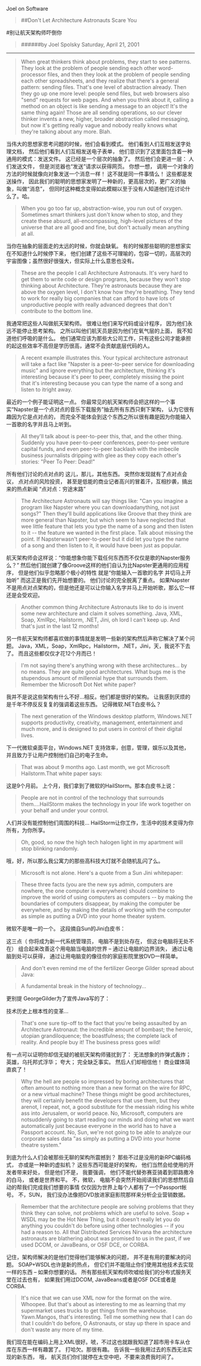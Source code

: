 Joel on Software

>##Don't Let Architecture Astronauts Scare You

#别让航天架构师吓倒你
>######by Joel Spolsky Saturday, April 21, 2001

---
>When great thinkers think about problems, they start to see patterns. They look at the problem of people sending each other word-processor files, and then they look at the problem of people sending each other spreadsheets, and they realize that there's a general pattern: sending files. That's one level of abstraction already. Then they go up one more level: people send files, but web browsers also "send" requests for web pages. And when you think about it, calling a method on an object is like sending a message to an object! It's the same thing again! Those are all sending operations, so our clever thinker invents a new, higher, broader abstraction called messaging, but now it's getting really vague and nobody really knows what they're talking about any more. Blah.

当伟大的思想家思考问题的时候，他们会看到模式。 他们看到人们互相发送字处理文档， 然后他们看到人们互相发送电子表单， 他们意识到了这里面包含着一种通用的模式：发送文件。 这已经是一个层次的抽象了。 然后他们会更进一层： 人们发送文件， 但是浏览器也“发送”请求以获得网页。 你想一想， 调用一个对象的方法的时候就像向对象发送一个消息一样！ 这不就是同一件事情么！ 这些都是发送操作， 因此我们的聪明的思想家发明了一种新的，更高层次的，更广义的抽象，叫做“消息”， 但同时这种概念变得如此模糊以至于没有人知道他们在讨论什么了。哈。

>When you go too far up, abstraction-wise, you run out of oxygen. Sometimes smart thinkers just don't know when to stop, and they create these absurd, all-encompassing, high-level pictures of the universe that are all good and fine, but don't actually mean anything at all. 

当你在抽象的层面走的太远的时候，你就会缺氧。 有的时候那些聪明的思想家实在不知道什么时候停下来， 他们创建了这些不可理喻的，包容一切的，高层次的宇宙图像；虽然很好很强大，但实际上什么意思也没有。

>These are the people I call Architecture Astronauts. It's very hard to get them to write code or design programs, because they won't stop thinking about Architecture. They're astronauts because they are above the oxygen level, I don't know how they're breathing. They tend to work for really big companies that can afford to have lots of unproductive people with really advanced degrees that don't contribute to the bottom line.

我通常把这些人叫做航天架构师。 很难让他们来写代码或设计程序， 因为他们永远不能停止思考架构。 之所以叫他们航天员是因为他们在氧气层的上面， 我不知道他们呼吸的是什么。 他们通常应该为那些大公司工作，只有这些公司才能承担的起这些效率不高但是学历很高，通常不会贡献底层代码的人。

>A recent example illustrates this. Your typical architecture astronaut will take a fact like "Napster is a peer-to-peer service for downloading music" and ignore everything but the architecture, thinking it's interesting because it's peer to peer, completely missing the point that it's interesting because you can type the name of a song and listen to itright away.

最近的一个例子能证明这一点。 你最常见的航天架构师会把这样的一个事实“Napster是一个点对点的音乐下载服务”抽去所有东西只剩下架构， 认为它很有趣因为它是点对点的， 而完全不能体会到这个东西之所以很有趣是因为你能输入一首歌的名字并且马上听到。

>All they'll talk about is peer-to-peer this, that, and the other thing. Suddenly you have peer-to-peer conferences, peer-to-peer venture capital funds, and even peer-to-peer backlash with the imbecile business journalists dripping with glee as they copy each other's stories: "Peer To Peer: Dead!"

所有他们讨论的点对点的 这儿，那儿，其他东西。 突然你发现就有了点对点会议， 点对点的风险投资， 甚至是低能的商业记者高兴的冒着汗，互相抄袭，搞出来的热点新闻 “点对点：穷途末路”

>The Architecture Astronauts will say things like: "Can you imagine a program like Napster where you can downloadanything, not just songs?" Then they'll build applications like Groove that they think are more general than Napster, but which seem to have neglected that wee little feature that lets you type the name of a song and then listen to it -- the feature we wanted in the first place. Talk about missing the point. If Napsterwasn't peer-to-peer but it did let you type the name of a song and then listen to it, it would have been just as popular.

航天架构师会这样说：“你能想象你能下载任何东西而不仅仅是歌的Napster服务么？” 然后他们就创建了像Groove这样的他们自认为比Napster更通用的应用程序， 但是他们似乎忽略那个极小的特性 就是“你能输入一首歌的名字 并切马上开始听” 而这正是我们先开始想要的。 他们讨论的完全脱离了重点。 如果Napster不是用点对点架构的，但是他还是可以让你输入名字并马上开始听歌，那么它一样还是会受欢迎。

>Another common thing Architecture Astronauts like to do is invent some new architecture and claim it solves something. Java, XML, Soap, XmlRpc, Hailstorm, .NET, Jini, oh lord I can't keep up. And that's just in the last 12 months!

另一件航天架构师都喜欢做的事情就是发明一些新的架构然后声称它解决了某个问题。 Java，XML，Soap，XmlRpc，Hailstorm，.NET，Jini，天，我说不下去了。 而且这些都仅仅才花12个月而已！
>I'm not saying there's anything wrong with these architectures... by no means. They are quite good architectures. What bugs me is the stupendous amount of millennial hype that surrounds them. Remember the Microsoft Dot Net white paper? 

我并不是说这些架构有什么不好…相反。他们都是很好的架构。 让我感到厌烦的是千年不停反反复复的强调着这些东西。 记得微软.NET白皮书么？

>The next generation of the Windows desktop platform, Windows.NET supports productivity, creativity, management, entertainment and much more, and is designed to put users in control of their digital lives.

下一代微软桌面平台，Windows.NET 支持效率，创意，管理，娱乐以及其他， 并且致力于让用户控制他们自己的电子生命。

>That was about 9 months ago. Last month, we got Microsoft Hailstorm.That white paper says:

这是9个月前。 上个月，我们拿到了微软的HailStorm。那本白皮书上说：

>People are not in control of the technology that surrounds them....HailStorm makes the technology in your life work together on your behalf and under your control.

人们并没有能控制他们周围的科技… HailStorm让你工作，生活中的技术变得为你所有，为你所享。


>Oh, good, so now the high tech halogen light in my apartment will stop blinking randomly.

哦，好，所以那么我公寓力的那些高科技大灯就不会随机乱闪了么。

>Microsoft is not alone. Here's a quote from a Sun Jini whitepaper:

>These three facts (you are the new sys admin, computers are nowhere, the one computer is everywhere) should combine to improve the world of using computers as computers -- by making the boundaries of computers disappear, by making the computer be everywhere, and by making the details of working with the computer as simple as putting a DVD into your home theater system.

微软不是唯一的一个。 这段摘自Sun的Jini白皮书：

这三点（ 你将成为新一代系统管理员， 电脑不是到处存在， 但这台电脑将无处不在） 组合起来改善这个用电脑当电脑的世界 – 通过让电脑的边界消失， 通过让电脑到处可以获得， 通过让用电脑变的像往你的家庭影院里放DVD一样简单。

>And don't even remind me of the fertilizer George Gilder spread about Java:

>A fundamental break in the history of technology...

更别提 GeorgeGilder为了宣传Java写的了：

技术历史上根本性的变革…

>That's one sure tip-off to the fact that you're being assaulted by an Architecture Astronaut: the incredible amount of bombast; the heroic, utopian grandiloquence; the boastfulness; the complete lack of reality. And people buy it! The business press goes wild!

有一点可以证明你却信无疑的被航天架构师骚扰到了： 无法想象的炸弹式轰炸； 英雄，乌托邦式浮华； 夸大； 完全缺乏事实。 然后人们却相信他！ 商业媒体简直疯了！
>Why the hell are people so impressed by boring architectures that often amount to nothing more than a new format on the wire for RPC, or a new virtual machine? These things might be good architectures, they will certainly benefit the developers that use them, but they arenot, I repeat, not, a good substitute for the messiah riding his white ass into Jerusalem, or world peace. No, Microsoft, computers are notsuddenly going to start reading our minds and doing what we want automatically just because everyone in the world has to have a Passport account. No, Sun, we're not going to be able to analyze our corporate sales data "as simply as putting a DVD into your home theatre system."

到底为什么人们会被那些无聊的架构所震撼到？ 那些不过是没用的新RPC编码格式， 亦或是一种新的虚拟机？ 这些东西可能是好的架构， 他们当然会给使用的开发者带来好处， 但是他们不是， 我要强调， 他们不能代替弥赛亚骑着到耶路撒冷的白马， 或者是世界和平。 不，微软， 电脑不会突然开始阅读我们的思想然后自动的帮我们完成我们想要的事情 仅仅因为世界上每个人都有了一个Passport帐号。 不，SUN， 我们没办法像把DVD放进家庭影院那样来分析企业营销数据。
>Remember that the architecture people are solving problems that they think they can solve, not problems which are useful to solve. Soap + WSDL may be the Hot New Thing, but it doesn't really let you do anything you couldn't do before using other technologies -- if you had a reason to. All that Distributed Services Nirvana the architecture astronauts are blathering about was promised to us in the past, if we used DCOM, or JavaBeans, or OSF DCE, or CORBA.

记住，架构师解决的是他们觉得他们能够解决的问题， 并不是有用的要解决的问题。 SOAP+WSDL也许是新的热点， 但它们并不能阻止你们使用其他技术去实现一样的东西 – 如果你想要的话。 所有那些航天架构师吹嘘给我们的分布式服务天堂在过去也有， 如果我们用过DCOM, JavaBeans或者是OSF DCE或者是CORBA.
>It's nice that we can use XML now for the format on the wire. Whoopee. But that's about as interesting to me as learning that my supermarket uses trucks to get things from the warehouse. Yawn.Mangos, that's interesting. Tell me something new that I can do that I couldn't do before, O Astronauts, or stay up there in space and don't waste any more of my time.

我们现在能在编码上用上XML很好。唬，不过这也就跟我知道了超市用卡车从仓库在东西一样有趣罢了。 打哈欠。那很有趣。 告诉我一些我用过去的东西无法实现的新东西， 哦， 航天员们你们就停在太空中吧，不要来浪费我时间了。